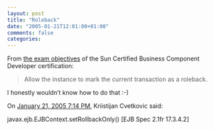 ```yaml
---
layout: post
title: "Roleback"
date: "2005-01-21T12:01:00+01:00"
comments: false
categories: 
---
```


<p>From <a href="http://www.sun.com/training/catalog/courses/CX-310-090.xml">the exam objectives</a> of the Sun Certified Business Component Developer certification:</p>

<blockquote>
<p>Allow the instance to mark the current transaction as a roleback.</p>
</blockquote>

<p>I honestly wouldn&#8217;t know how to do that :-)</p>

<section class="comments">

<div class="comment" id="comment-441">
On <a href="#comment-441" title="Permalink to this comment">January 21, 2005  7:14 PM</a>, Kriistijan Cvetkovic
said:
<p>javax.ejb.EJBContext.setRollbackOnly() [EJB Spec 2.1fr 17.3.4.2]</p>


</section>

